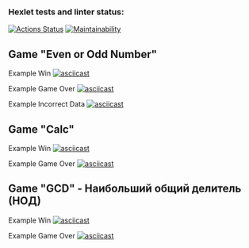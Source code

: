 ### Hexlet tests and linter status:

[![Actions Status](https://github.com/andykov/frontend-project-lvl1/workflows/hexlet-check/badge.svg)](https://github.com/andykov/frontend-project-lvl1/actions)
[![Maintainability](https://api.codeclimate.com/v1/badges/6d2155f5f50a63dbbbdd/maintainability)](https://codeclimate.com/github/andykov/frontend-project-lvl1/maintainability)

## Game "Even or Odd Number"

Example Win
[![asciicast](https://asciinema.org/a/oaWeK2Q03Fc2VRNTNytWAJrOR.svg)](https://asciinema.org/a/oaWeK2Q03Fc2VRNTNytWAJrOR)

Example Game Over
[![asciicast](https://asciinema.org/a/ckYbw6C8phaV1eC0wPNpw2pRd.svg)](https://asciinema.org/a/ckYbw6C8phaV1eC0wPNpw2pRd)

Example Incorrect Data
[![asciicast](https://asciinema.org/a/bxhjOlnjjXisBlCd8F7Ssy8dB.svg)](https://asciinema.org/a/bxhjOlnjjXisBlCd8F7Ssy8dB)

## Game "Calc"

Example Win
[![asciicast](https://asciinema.org/a/QHl9riqolzBgsttoVVWIRqjJb.svg)](https://asciinema.org/a/QHl9riqolzBgsttoVVWIRqjJb)

Example Game Over
[![asciicast](https://asciinema.org/a/jfnaT8SuKovcUoMnHJzXPd3Bo.svg)](https://asciinema.org/a/jfnaT8SuKovcUoMnHJzXPd3Bo)

## Game "GCD" - Наибольший общий делитель (НОД)

Example Win
[![asciicast](https://asciinema.org/a/yc9VCDpg9Kr26rXi3t8T5iMwo.svg)](https://asciinema.org/a/yc9VCDpg9Kr26rXi3t8T5iMwo)

Example Game Over
[![asciicast](https://asciinema.org/a/YQZv7X21PJtIg73ndSy5JmC8b.svg)](https://asciinema.org/a/YQZv7X21PJtIg73ndSy5JmC8b)
